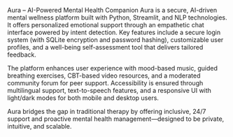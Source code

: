 Aura – AI-Powered Mental Health Companion
Aura is a secure, AI-driven mental wellness platform built with Python, Streamlit, and NLP technologies. It offers personalized emotional support through an empathetic chat interface powered by intent detection. Key features include a secure login system (with SQLite encryption and password hashing), customizable user profiles, and a well-being self-assessment tool that delivers tailored feedback.

The platform enhances user experience with mood-based music, guided breathing exercises, CBT-based video resources, and a moderated community forum for peer support. Accessibility is ensured through multilingual support, text-to-speech features, and a responsive UI with light/dark modes for both mobile and desktop users.

Aura bridges the gap in traditional therapy by offering inclusive, 24/7 support and proactive mental health management—designed to be private, intuitive, and scalable.
